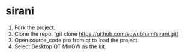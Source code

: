 # sirani

1) Fork the project.
2) Clone the repo. [git clone https://github.com/suwubham/sirani.git]
3) Open source_code.pro from qt to load the project.
4) Select Desktop QT MinGW as the kit.
